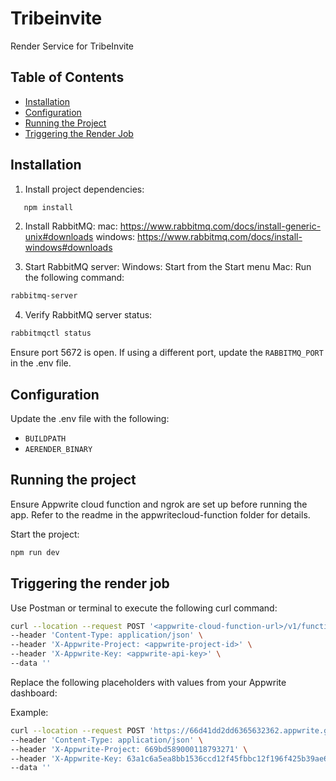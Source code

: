 # Tribeinvite

Render Service for TribeInvite

## Table of Contents
- [Installation](#installation)
- [Configuration](#configuration)
- [Running the Project](#running-the-project)
- [Triggering the Render Job](#triggering-the-render-job)

## Installation

1. Install project dependencies:
```bash
   npm install
```

2. Install RabbitMQ:
mac: https://www.rabbitmq.com/docs/install-generic-unix#downloads
windows: https://www.rabbitmq.com/docs/install-windows#downloads

3. Start RabbitMQ server: 
Windows: Start from the Start menu
Mac: Run the following command:
```bash
rabbitmq-server
```
4. Verify RabbitMQ server status:
```bash
rabbitmqctl status
```
Ensure port 5672 is open. If using a different port, update the `RABBITMQ_PORT` in the .env file.

## Configuration
Update the .env file with the following:
* `BUILDPATH`
* `AERENDER_BINARY`


## Running the project
Ensure Appwrite cloud function and ngrok are set up before running the app. Refer to the readme in the appwritecloud-function folder for details.

Start the project:
```bash
npm run dev
```

## Triggering the render job
Use Postman or terminal to execute the following curl command:
```bash
curl --location --request POST '<appwrite-cloud-function-url>/v1/functions/<appwrite-cloud-function-id>/executions' \
--header 'Content-Type: application/json' \
--header 'X-Appwrite-Project: <appwrite-project-id>' \
--header 'X-Appwrite-Key: <appwrite-api-key>' \
--data ''
```
Replace the following placeholders with values from your Appwrite dashboard:
<appwrite-cloud-function-url>
<appwrite-cloud-function-id>
<appwrite-project-id>
<appwrite-api-key>


Example:
```bash
curl --location --request POST 'https://66d41dd2dd6365632362.appwrite.global/v1/functions/66d41dd1000b26c0535f/executions' \
--header 'Content-Type: application/json' \
--header 'X-Appwrite-Project: 669bd589000118793271' \
--header 'X-Appwrite-Key: 63a1c6a5ea8bb1536ccd12f45fbbc12f196f425b39ae64009d70e4111e2b5c009d4591f8cef136ff40a44ecc825dda52da7bb65b081b7d2f6ab1be2aa9a6bdcc1d080d5ebadbcdaf7d839be716acab0850b836e93cd25089dc704bfb360465053b35a1ba45f50f94246fa408b9807095cab678a39b865d1e21aef882b072c856' \
--data ''
```





